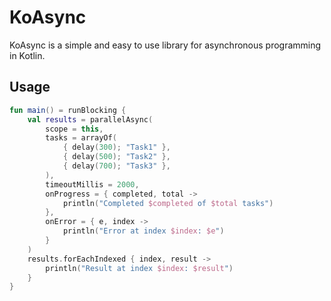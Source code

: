 # KoAsync

KoAsync is a simple and easy to use library for asynchronous programming in Kotlin.

## Usage

```kotlin
fun main() = runBlocking {
    val results = parallelAsync(
        scope = this,
        tasks = arrayOf(
            { delay(300); "Task1" },
            { delay(500); "Task2" },
            { delay(700); "Task3" },
        ),
        timeoutMillis = 2000,
        onProgress = { completed, total ->
            println("Completed $completed of $total tasks")
        },
        onError = { e, index ->
            println("Error at index $index: $e")
        }
    )
    results.forEachIndexed { index, result ->
        println("Result at index $index: $result")
    }
}
```
